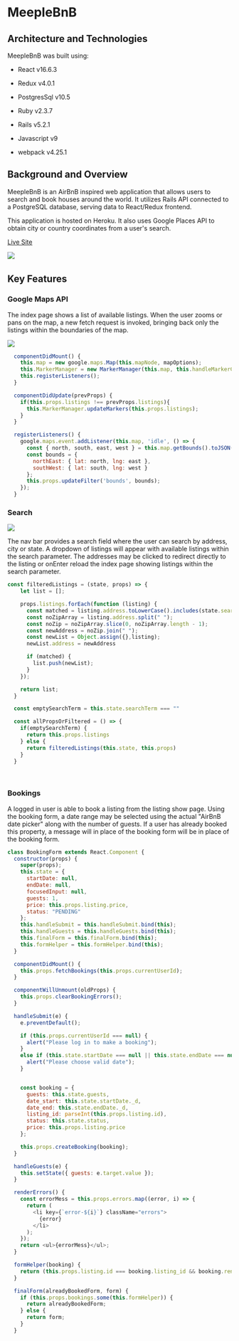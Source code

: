 # MeepleBnB

## Architecture and Technologies

MeepleBnB was built using:

* React v16.6.3

* Redux v4.0.1

* PostgresSql v10.5

* Ruby v2.3.7

* Rails v5.2.1

* Javascript v9

* webpack v4.25.1
&nbsp;
&nbsp;
&nbsp;
## Background and Overview

MeepleBnB is an AirBnB inspired web application that allows users to search and book houses around the world.   It utilizes Rails API connected to a PostgreSQL database, serving data to React/Redux frontend.

This application is hosted on Heroku. It also uses Google Places API to obtain city or country coordinates from a user's search.

[Live Site](https://meeplebnb.herokuapp.com/#/)

![](./public/B&O.gif)
&nbsp;
&nbsp;
&nbsp;
## Key Features

### Google Maps API

The index page shows a list of available listings. When the user zooms or pans on the map, a new fetch request is invoked, bringing back only the listings within the boundaries of the map. 

![](./public/Maps.gif)

```javascript
  componentDidMount() {
    this.map = new google.maps.Map(this.mapNode, mapOptions);
    this.MarkerManager = new MarkerManager(this.map, this.handleMarkerClick.bind(this));
    this.registerListeners();
  }

  componentDidUpdate(prevProps) {
    if(this.props.listings !== prevProps.listings){
      this.MarkerManager.updateMarkers(this.props.listings);
    }
  }

  registerListeners() {
    google.maps.event.addListener(this.map, 'idle', () => {
      const { north, south, east, west } = this.map.getBounds().toJSON();
      const bounds = {
        northEast: { lat: north, lng: east },
        southWest: { lat: south, lng: west }
      };
      this.props.updateFilter('bounds', bounds);
    });
  }
```

### Search 

![](./public/Search.gif)

The nav bar provides a search field where the user can search by address, city or state. A dropdown of listings will appear with available listings within the search parameter.  The addresses may be clicked to redirect directly to the listing or onEnter reload the index page showing listings within the search parameter.  

```javascript
const filteredListings = (state, props) => {
    let list = [];

    props.listings.forEach(function (listing) {
      const matched = listing.address.toLowerCase().includes(state.searchTerm.toLowerCase());
      const noZipArray = listing.address.split(" ");
      const noZip = noZipArray.slice(0, noZipArray.length - 1);
      const newAddress = noZip.join(" ");
      const newList = Object.assign({},listing);
      newList.address = newAddress

      if (matched) {
        list.push(newList);
      }
    });

    return list;
  }

  const emptySearchTerm = this.state.searchTerm === ""

  const allPropsOrFiltered = () => {
    if(emptySearchTerm) {
      return this.props.listings
    } else {
      return filteredListings(this.state, this.props)
    }
  }
```


&nbsp;
&nbsp;
### Bookings

A logged in user is able to book a listing from the listing show page.  Using the booking form, a date range may be selected using the actual "AirBnB date picker" along with the number of guests. If a user has already booked this property, a message will in place of the booking form will be in place of the booking form.



```javascript
class BookingForm extends React.Component {
  constructor(props) {
    super(props);
    this.state = {
      startDate: null,
      endDate: null,
      focusedInput: null,
      guests: 1,
      price: this.props.listing.price,
      status: "PENDING"
    };
    this.handleSubmit = this.handleSubmit.bind(this);
    this.handleGuests = this.handleGuests.bind(this);
    this.finalForm = this.finalForm.bind(this);
    this.formHelper = this.formHelper.bind(this);
  }

  componentDidMount() {
    this.props.fetchBookings(this.props.currentUserId);
  }

  componentWillUnmount(oldProps) {
    this.props.clearBookingErrors();
  }

  handleSubmit(e) {
    e.preventDefault();

    if (this.props.currentUserId === null) {
      alert("Please log in to make a booking");
    } 
    else if (this.state.startDate === null || this.state.endDate === null) {
      alert("Please choose valid date");
    }


    const booking = {
      guests: this.state.guests,
      date_start: this.state.startDate._d,
      date_end: this.state.endDate._d,
      listing_id: parseInt(this.props.listing.id),
      status: this.state.status,
      price: this.props.listing.price
    };

    this.props.createBooking(booking);
  }

  handleGuests(e) {
    this.setState({ guests: e.target.value });
  }

  renderErrors() {
    const errorMess = this.props.errors.map((error, i) => {
      return (
        <li key={`error-${i}`} className="errors">
          {error}
        </li>
      );
    });
    return <ul>{errorMess}</ul>;
  }

  formHelper(booking) {
    return (this.props.listing.id === booking.listing_id && booking.renter_id === this.props.currentUserId);
  }

  finalForm(alreadyBookedForm, form) {
    if (this.props.bookings.some(this.formHelper)) {
      return alreadyBookedForm;
    } else {
      return form;
    }
  }
```
&nbsp;
&nbsp;
